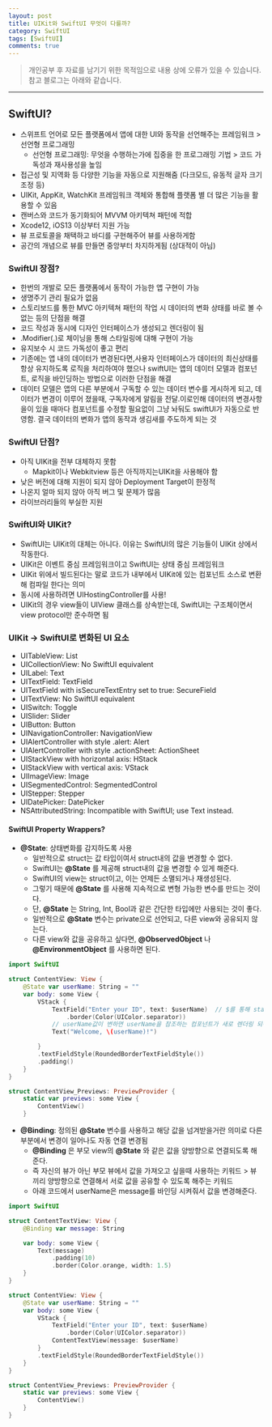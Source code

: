 ```yaml
---
layout: post
title: UIKit와 SwiftUI 무엇이 다를까?
category: SwiftUI
tags: [SwiftUI]
comments: true
---
```


> 개인공부 후 자료를 남기기 위한 목적임으로 내용 상에 오류가 있을 수 있습니다.    
참고 블로그는 아래와 같습니다.            
[](https://www.hohyeonmoon.com/blog/swiftui-data-flow/)

<hr>

## SwiftUI?

- 스위프트 언어로 모든 플랫폼에서 앱에 대한 UI와 동작을 선언해주는 프레임워크 > 선언형 프로그래밍
  - 선언형 프로그래밍: 무엇을 수행하는가에 집중을 한 프로그래밍 기법 > 코드 가독성과 재사용성을 높임
- 접근성 및 지역화 등 다양한 기능을 자동으로 지원해줌 (다크모드, 유동적 글자 크기 조정 등)
- UIKit, AppKit, WatchKit 프레임워크 객체와 통합해 플랫폼 별 더 많은 기능을 활용할 수 있음
- 캔버스와 코드가 동기화되어 MVVM 아키텍쳐 패턴에 적합
- Xcode12, iOS13 이상부터 지원 가능
- 뷰 프로토콜을 채택하고 바디를 구현해주어 뷰를 사용하게함
- 공간의 개념으로 뷰를 만들면 중앙부터 차지하게됨 (상대적이 아님)

### SwiftUI 장점?

- 한번의 개발로 모든 플랫폼에서 동작이 가능한 앱 구현이 가능
- 생명주기 관리 필요가 없음
- 스토리보드를 통한 MVC 아키텍쳐 패턴의 작업 시 데이터의 변화 상태를 바로 볼 수 없는 등의 단점을 해결
- 코드 작성과 동시에 디자인 인터페이스가 생성되고 렌더링이 됨
- .Modifier(.)로 체이닝을 통해 스타일링에 대해 구현이 가능
- 유지보수 시 코드 가독성이 좋고 편리
- 기존에는 앱 내의 데이터가 변경된다면,사용자 인터페이스가 데이터의 최신상태를 항상 유지하도록 로직을 처리하여야 했으나 swiftUI는 앱의 데이터 모델과 컴포넌트, 로직을 바인딩하는 방법으로 이러한 단점을 해결
- 데이터 모델은 앱의 다른 부분에서 구독할 수 있는 데이터 변수를 게시하게 되고, 데이터가 변경이 이루어 졌을때, 구독자에게 알림을 전달.이로인해 데이터의 변경사항을이 있을 때마다 컴포넌트를 수정할 필요없이 그냥 놔둬도 swiftUI가 자동으로 반영함. 결국 데이터의 변화가 앱의 동작과 생김새를 주도하게 되는 것

### SwiftUI 단점?

- 아직 UIKit을 전부 대체하지 못함
  -  Mapkit이나 Webkitview 등은 아직까지는UIKit을 사용해야 함 
- 낮은 버전에 대해 지원이 되지 않아 Deployment Target이 한정적
- 나온지 얼마 되지 않아 아직 버그 및 문제가 많음
- 라이브러리들의 부실한 지원

### SwiftUI와 UIKit?

- SwiftUI는 UIKit의 대체는 아니다. 이유는 SwiftUI의 많은 기능들이 UIKit 상에서 작동한다.
- UIKit은 이벤트 중심 프레임워크이고 SwiftUI는 상태 중심 프레임워크
- UIKit 위에서 빌드된다는 말로 코드가 내부에서 UIKit에 있는 컴포넌트 소스로 변환해 컴파일 한다는 의미
- 동시에 사용하려면 UIHostingController를 사용!
- UIKit의 경우 view들이 UIView 클래스를 상속받는데, SwiftUI는 구조체이면서 view protocol만 준수하면 됨

### UIKit -> SwiftUI로 변화된 UI 요소

- UITableView: List
- UICollectionView: No SwiftUI equivalent
- UILabel: Text
- UITextField: TextField
- UITextField with isSecureTextEntry set to true: SecureField
- UITextView: No SwiftUI equivalent
- UISwitch: Toggle
- UISlider: Slider
- UIButton: Button
- UINavigationController: NavigationView
- UIAlertController with style .alert: Alert
- UIAlertController with style .actionSheet: ActionSheet
- UIStackView with horizontal axis: HStack
- UIStackView with vertical axis: VStack
- UIImageView: Image
- UISegmentedControl: SegmentedControl
- UIStepper: Stepper
- UIDatePicker: DatePicker
- NSAttributedString: Incompatible with SwiftUI; use Text instead.

#### SwiftUI Property Wrappers?

- **@State**: 상태변화를 감지하도록 사용
  - 일반적으로 struct는 값 타입이여서 struct내의 값을 변경할 수 없다.
  - SwiftUI는 **@State** 를 제공해 struct내의 값을 변경할 수 있게 해준다.
  - SwiftUI의 view는 struct이고, 이는 언제든 소멸되거나 재생성된다.
  - 그렇기 때문에 **@State** 를 사용해 지속적으로 변형 가능한 변수를 만드는 것이다.
  - 단, **@State** 는 String, Int, Bool과 같은 간단한 타입에만 사용되는 것이 좋다.
  - 일반적으로 **@State** 변수는 private으로 선언되고, 다른 view와 공유되지 않는다.
  - 다른 view와 값을 공유하고 싶다면, **@ObservedObject** 나 **@EnvironmentObject** 를 사용하면 된다.

```swift
import SwiftUI

struct ContentView: View {
    @State var userName: String = ""
    var body: some View {
        VStack {
            TextField("Enter your ID", text: $userName)  // $를 통해 state propery를 호출
                .border(Color(UIColor.separator))
            // userName값이 변하면 userName을 참조하는 컴포넌트가 새로 렌더링 되어 값을 표현함
            Text("Welcome, \(userName)!")

        }
        .textFieldStyle(RoundedBorderTextFieldStyle())
        .padding()
    }
}

struct ContentView_Previews: PreviewProvider {
    static var previews: some View {
        ContentView()
    }
```

- **@Binding**: 정의된 **@State** 변수를 사용하고 해당 값을 넘겨받을거란 의미로 다른 부분에서 변경이 일어나도 자동 연결 변경됨
  - **@Binding** 은 부모 view의 **@State** 와 같은 값을 양방향으로 연결되도록 해준다.
  - 즉 자신의 뷰가 아닌 부모 뷰에서 값을 가져오고 싶을때 사용하는 키워드 > 뷰 끼리 양방향으로 연결해서 서로 값을 공유할 수 있도록 해주는 키워드
  - 아래 코드에서 userName은 message를 바인딩 시켜줘서 값을 변경해준다.

```swift
import SwiftUI

struct ContentTextView: View {
    @Binding var message: String

    var body: some View {
        Text(message)
            .padding(10)
            .border(Color.orange, width: 1.5)
    }
}

struct ContentView: View {
    @State var userName: String = ""
    var body: some View {
        VStack {
            TextField("Enter your ID", text: $userName)
                .border(Color(UIColor.separator))
            ContentTextView(message: $userName)
        }
        .textFieldStyle(RoundedBorderTextFieldStyle())
    }
}

struct ContentView_Previews: PreviewProvider {
    static var previews: some View {
        ContentView()
    }
}
```

